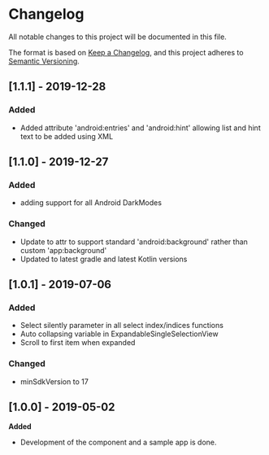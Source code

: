 # Changelog
All notable changes to this project will be documented in this file.

The format is based on [Keep a Changelog](https://keepachangelog.com/en/1.0.0/),
and this project adheres to [Semantic Versioning](https://semver.org/spec/v2.0.0.html).

## [1.1.1] - 2019-12-28
### Added
- Added attribute 'android:entries' and 'android:hint' allowing list and hint text to be added using XML
## [1.1.0] - 2019-12-27
### Added
- adding support for all Android DarkModes
### Changed
- Update to attr to support standard 'android:background' rather than custom 'app:background'
- Updated to latest gradle and latest Kotlin versions
## [1.0.1] - 2019-07-06
### Added
- Select silently parameter in all select index/indices functions
- Auto collapsing variable in ExpandableSingleSelectionView
- Scroll to first item when expanded
### Changed
- minSdkVersion to 17

## [1.0.0] - 2019-05-02
**Added**
- Development of the component and a sample app is done.